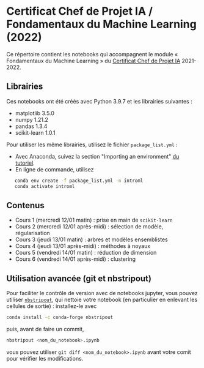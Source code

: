 # Certificat Chef de Projet IA / Fondamentaux du Machine Learning (2022)

Ce répertoire contient les notebooks qui accompagnent le module « Fondamentaux du Machine Learning » du [Certificat Chef de Projet IA](https://executive-education.dauphine.psl.eu/formations/certificat/chef-projet-ia-big-data) 2021-2022.

## Librairies
Ces notebooks ont été créés avec Python 3.9.7 et les librairies suivantes :
* matplotlib 3.5.0
* numpy 1.21.2
* pandas 1.3.4
* scikit-learn 1.0.1

Pour utiliser les même librairies, utilisez le fichier `package_list.yml` :
* Avec Anaconda, suivez la section "Importing an environment" [du tutoriel](https://docs.anaconda.com/anaconda/navigator/tutorials/manage-environments/). 
* En ligne de commande, utilisez
```bash
   conda env create -f package_list.yml -n introml
   conda activate introml
```

## Contenus
* Cours 1 (mercredi 12/01 matin) : prise en main de `scikit-learn`
* Cours 2 (mercredi 12/01 après-midi) : sélection de modèle, régularisation
* Cours 3 (jeudi 13/01 matin) : arbres et modèles ensemblistes
* Cours 4 (jeudi 13/01 après-midi) : méthodes à noyaux
* Cours 5 (vendredi 14/01 matin) : réduction de dimension
* Cours 6 (vendredi 14/01 après-midi) : clustering

## Utilisation avancée (git et nbstripout)
Pour faciliter le contrôle de version avec de notebooks jupyter, vous pouvez utiliser [`nbstripout`](https://pypi.org/project/nbstripout/), qui nettoie votre notebook (en particulier en enlevant les cellules de sortie) : installez-le avec
```bash
conda install -c conda-forge nbstripout
```
puis, avant de faire un commit,
```bash
nbstripout <nom_du_notebook>.ipynb
```
vous pouvez utiliser `git diff <nom_du_notebook>.ipynb` avant votre comit pour vérifier les modifications.
